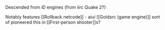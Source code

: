 Descended from iD engines (from iirc Quake 2?)

Notably features [[Rollback netcode]] - aiui [[Goldsrc (game engine)]] sort of pioneered this in [[First-person shooter]]s?